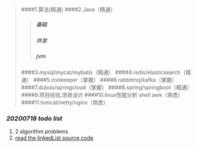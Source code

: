 >####1.算法(精通)
>####2.Java（精通）
>>#####   基础
>>#####   并发
>>#####   jvm
>####3.mysql/mycat/mybatis（精通）
>####4.redis/elasticsearch（精通）
>####5.zookeeper（掌握）
>####6.rabbitmq/kafka（掌握）
>####7.duboo/springcloud（掌握）
>####8.spring/springboot（精通）
>####9.项目经验,场景设计
>####10.linux性能分析 shell awk（熟悉） 
>####11.tomcat/netty/nginx（熟悉）


### *20200718 todo list*

1. 2 algorithm problems 
2. [read the linkedList source code](https://github.com/Snailclimb/JavaGuide/blob/master/docs/java/collection/LinkedList.md)
